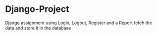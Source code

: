 # Django-Project
Django assignment using Login, Logout, Register and a Report fetch the data and store it in the database 
